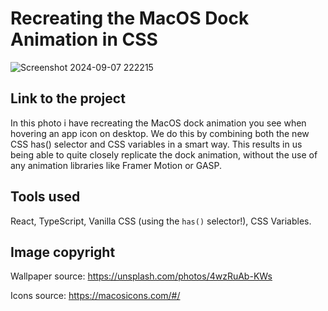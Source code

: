 # Recreating the MacOS Dock Animation in CSS

![Screenshot 2024-09-07 222215](https://github.com/user-attachments/assets/3ae1b455-afd0-4400-a3e6-46370fe89052)

## Link to the project 


In this photo i have recreating the MacOS dock animation you see when hovering an app icon on desktop. We do this by combining both the new CSS has() selector and CSS variables in a smart way. This results in us being able to quite closely replicate the dock animation, without the use of any animation libraries like Framer Motion or GASP.

## Tools used

React, TypeScript, Vanilla CSS (using the `has()` selector!), CSS Variables.

## Image copyright

Wallpaper source: https://unsplash.com/photos/4wzRuAb-KWs

Icons source: https://macosicons.com/#/
